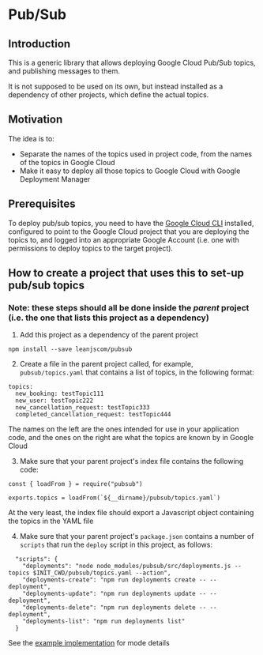 # Pub/Sub


## Introduction

This is a generic library that allows deploying Google Cloud Pub/Sub topics, and publishing messages to them.

It is not supposed to be used on its own, but instead installed as a dependency of other projects, which define the actual topics.

## Motivation

The idea is to:

- Separate the names of the topics used in project code, from the names of the topics in Google Cloud
- Make it easy to deploy all those topics to Google Cloud with Google Deployment Manager


## Prerequisites

To deploy pub/sub topics, you need to have the [Google Cloud CLI](https://cloud.google.com/sdk/) installed, configured to point to the Google Cloud project that you are deploying the topics to, and logged into an appropriate Google Account (i.e. one with permissions to deploy topics to the target project).


## How to create a project that uses this to set-up pub/sub topics

### Note: these steps should all be done inside the *parent* project (i.e. the one that lists this project as a dependency)


1.  Add this project as a dependency of the parent project

```
npm install --save leanjscom/pubsub
```

2.  Create a file in the parent project called, for example, `pubsub/topics.yaml` that contains a list of topics, in the following format:

```
topics:
  new_booking: testTopic111
  new_user: testTopic222
  new_cancellation_request: testTopic333
  completed_cancellation_request: testTopic444

```
The names on the left are the ones intended for use in your application code, and the ones on the right are what the topics are known by in Google Cloud


3.  Make sure that your parent project's index file contains the following code:

```
const { loadFrom } = require("pubsub")

exports.topics = loadFrom(`${__dirname}/pubsub/topics.yaml`)
```
At the very least, the index file should export a Javascript object containing the topics in the YAML file


4.  Make sure that your parent project's `package.json` contains a number of `scripts` that run the `deploy` script in this project, as follows:

```
  "scripts": {
    "deployments": "node node_modules/pubsub/src/deployments.js --topics $INIT_CWD/pubsub/topics.yaml --action",
    "deployments-create": "npm run deployments create -- --deployment",
    "deployments-update": "npm run deployments update -- --deployment",
    "deployments-delete": "npm run deployments delete -- --deployment",
    "deployments-list": "npm run deployments list"
  }
```

See the [example implementation](https://github.com/leanjscom/pubsub/tree/master/examples/basic) for mode details

